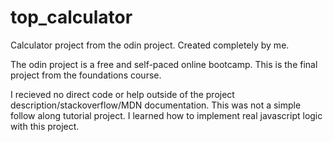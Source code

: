 # top_calculator
Calculator project from the odin project. Created completely by me. 

The odin project is a free and self-paced online bootcamp. This is the final project from the foundations course. 

I recieved no direct code or help outside of the project description/stackoverflow/MDN documentation. This was not a simple follow along tutorial project. I learned how to implement real javascript logic with this project. 
